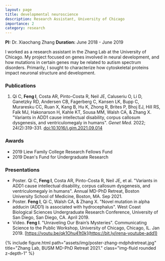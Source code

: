 ```yaml
---
layout: page
title: developmental neuroscience
description: Research Assistant, University of Chicago
importance: 2
category: research
---
```


**PI:** Dr. Xiaochang Zhang
**Duration:** June 2018 - June 2019

I worked as a research assistant in the Zhang Lab at the University of Chicago. My project focused on genes involved in neural development, and how mutations in certain genes may be related to autism spectrum disorders. Primarily, I sought to characterize how cytoskeletal proteins impact neuronal structure and development.


### Publications

1. Qi C, **Feng I**, Costa AR, Pinto-Costa R, Neil JE, Caluseriu O, Li D, Ganetzky RD, Andersen CB, Fagerberg C, Kansen LK, Bupp C, Muraresku CC, Ruan X, Kang B, Hu K, Zhong R, Brites P, Bhoj EJ, Hill RS, Falk MJ, Hakonarson H, Kahle KT, Sousa MM, Walsh CA, & Zhang X. "Variants in ADD1 cause intellectual disability, corpus callosum dysgenesis, and ventriculomegaly in humans". *Genet Med.* 2022; 24(2):319-331. [doi:10.1016/j.gim.2021.09.014](https://doi.org/10.1016/j.gim.2021.09.014)


### Awards

- 2019 Liew Family College Research Fellows Fund
- 2019 Dean's Fund for Undergraduate Research


### Presentations

- Poster. Qi C, **Feng I**, Costa AR, Pinto-Costa R, Neil JE, et al. "Variants in ADD1 cause intellectual disability, corpus callosum dysgenesis, and ventriculomegaly in humans". Annual MD-PhD Retreat, Boston University School of Medicine, Boston, MA. Sep 2021.
- Poster. **Feng I**, Qi C, Walsh CA, & Zhang X. "Novel mutation in alpha adducin (ADD1) is associated with hydrocephalus". West Coast Biological Sciences Undergraduate Research Conference, University of San Diego, San Diego, CA. April 2019.
- Video. **Feng I**. "Unraveling Our Brain’s Mysteries". Communicating Science to the Public Workshop, University of Chicago, Chicago, IL. Jan 2019. [https://youtu.be/qk1Ohu41t0k](https://bit.ly/irena-youtube-add1)

<div class="row">
    <div class="col-sm mt-3 mt-md-0">
        {% include figure.html path="assets/img/poster-zhang-mdphdretreat.jpg" title="Zhang Lab, BUSM MD-PhD Retreat 2021." class="img-fluid rounded z-depth-1" %}
    </div>
</div>
